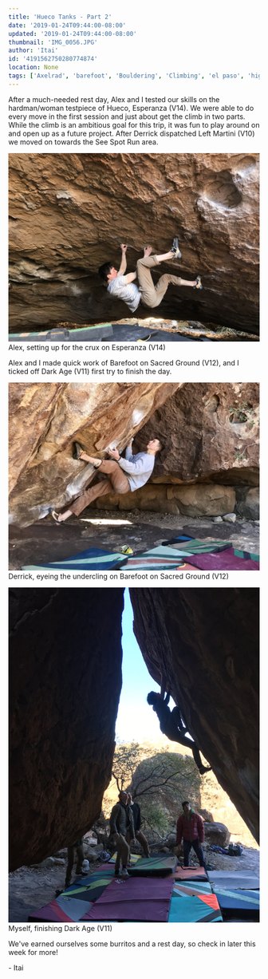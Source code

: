 ```yaml
---
title: 'Hueco Tanks - Part 2'
date: '2019-01-24T09:44:00-08:00'
updated: '2019-01-24T09:44:00-08:00'
thumbnail: 'IMG_0056.JPG'
author: 'Itai'
id: '4191562750280774874'
location: None
tags: ['Axelrad', 'barefoot', 'Bouldering', 'Climbing', 'el paso', 'highball', 'hueco', 'tanks', 'texas', 'v12']
---
```


After a much-needed rest day, Alex and I tested our skills on the hardman/woman testpiece of Hueco, Esperanza (V14). We were able to do every move in the first session and just about get the climb in two parts. While the climb is an ambitious goal for this trip, it was fun to play around on and open up as a future project. After Derrick dispatched Left Martini (V10) we moved on towards the See Spot Run area.

![image alt](/images/IMG_0056.JPG)Alex, setting up for the crux on Esperanza (V14)

Alex and I made quick work of Barefoot on Sacred Ground (V12), and I ticked off Dark Age (V11) first try to finish the day.

![image alt](/images/IMG_0053.jpg)Derrick, eyeing the undercling on Barefoot on Sacred Ground (V12)

![image alt](/images/IMG_1289.JPG)Myself, finishing Dark Age (V11)

We've earned ourselves some burritos and a rest day, so check in later this week for more!

\- Itai

